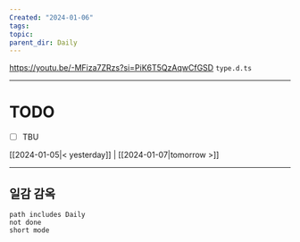 ```yaml
---
Created: "2024-01-06"
tags: 
topic: 
parent_dir: Daily
---
```


https://youtu.be/-MFiza7ZRzs?si=PiK6T5QzAqwCfGSD
`type.d.ts` 

----
# TODO
- [ ] TBU 
  
[[2024-01-05|< yesterday]] | [[2024-01-07|tomorrow >]]  
  
---  
## 일감 감옥  
```tasks  
path includes Daily  
not done  
short mode  
```